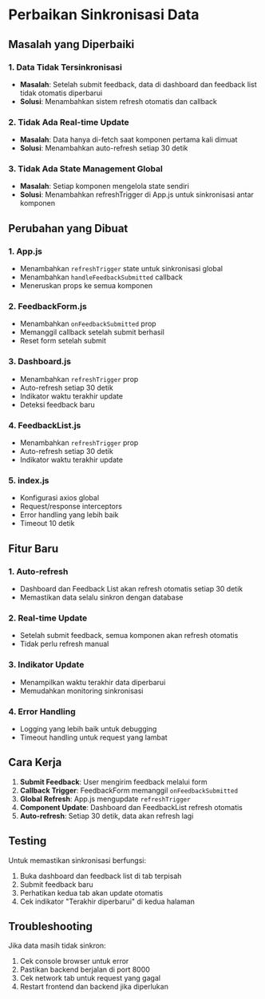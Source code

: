 # Perbaikan Sinkronisasi Data

## Masalah yang Diperbaiki

### 1. Data Tidak Tersinkronisasi

- **Masalah**: Setelah submit feedback, data di dashboard dan feedback list tidak otomatis diperbarui
- **Solusi**: Menambahkan sistem refresh otomatis dan callback

### 2. Tidak Ada Real-time Update

- **Masalah**: Data hanya di-fetch saat komponen pertama kali dimuat
- **Solusi**: Menambahkan auto-refresh setiap 30 detik

### 3. Tidak Ada State Management Global

- **Masalah**: Setiap komponen mengelola state sendiri
- **Solusi**: Menambahkan refreshTrigger di App.js untuk sinkronisasi antar komponen

## Perubahan yang Dibuat

### 1. App.js

- Menambahkan `refreshTrigger` state untuk sinkronisasi global
- Menambahkan `handleFeedbackSubmitted` callback
- Meneruskan props ke semua komponen

### 2. FeedbackForm.js

- Menambahkan `onFeedbackSubmitted` prop
- Memanggil callback setelah submit berhasil
- Reset form setelah submit

### 3. Dashboard.js

- Menambahkan `refreshTrigger` prop
- Auto-refresh setiap 30 detik
- Indikator waktu terakhir update
- Deteksi feedback baru

### 4. FeedbackList.js

- Menambahkan `refreshTrigger` prop
- Auto-refresh setiap 30 detik
- Indikator waktu terakhir update

### 5. index.js

- Konfigurasi axios global
- Request/response interceptors
- Error handling yang lebih baik
- Timeout 10 detik

## Fitur Baru

### 1. Auto-refresh

- Dashboard dan Feedback List akan refresh otomatis setiap 30 detik
- Memastikan data selalu sinkron dengan database

### 2. Real-time Update

- Setelah submit feedback, semua komponen akan refresh otomatis
- Tidak perlu refresh manual

### 3. Indikator Update

- Menampilkan waktu terakhir data diperbarui
- Memudahkan monitoring sinkronisasi

### 4. Error Handling

- Logging yang lebih baik untuk debugging
- Timeout handling untuk request yang lambat

## Cara Kerja

1. **Submit Feedback**: User mengirim feedback melalui form
2. **Callback Trigger**: FeedbackForm memanggil `onFeedbackSubmitted`
3. **Global Refresh**: App.js mengupdate `refreshTrigger`
4. **Component Update**: Dashboard dan FeedbackList refresh otomatis
5. **Auto-refresh**: Setiap 30 detik, data akan refresh lagi

## Testing

Untuk memastikan sinkronisasi berfungsi:

1. Buka dashboard dan feedback list di tab terpisah
2. Submit feedback baru
3. Perhatikan kedua tab akan update otomatis
4. Cek indikator "Terakhir diperbarui" di kedua halaman

## Troubleshooting

Jika data masih tidak sinkron:

1. Cek console browser untuk error
2. Pastikan backend berjalan di port 8000
3. Cek network tab untuk request yang gagal
4. Restart frontend dan backend jika diperlukan
